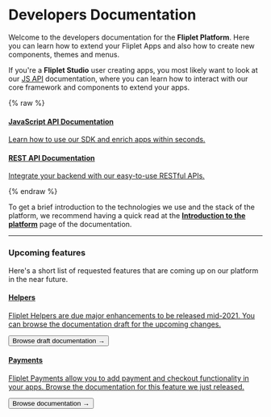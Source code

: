 # Developers Documentation

Welcome to the developers documentation for the **Fliplet Platform**. Here you can learn how to extend your Fliplet Apps and also how to create new components, themes and menus.

If you're a <strong>Fliplet Studio</strong> user creating apps, you most likely want to look at our <a href="/API-Documentation.html">JS API</a> documentation, where you can learn how to interact with our core framework and components to extend your apps.

{% raw %}
<section class="blocks">
  <a class="bl two" href="/API-Documentation.html">
    <div>
      <i class="fas fa-code"></i>
      <h4>JavaScript API Documentation</h4>
      <p>Learn how to use our SDK and enrich apps within seconds.</p>
    </div>
  </a>
  <a class="bl two" href="/REST-API-Documentation.html">
    <div>
      <i class="fas fa-bezier-curve"></i>
      <h4>REST API Documentation</h4>
      <p>Integrate your backend with our easy-to-use RESTful APIs.</p>
    </div>
  </a>
</section>
{% endraw %}

To get a brief introduction to the technologies we use and the stack of the platform, we recommend having a quick read at the **[Introduction to the platform](Introduction.md)** page of the documentation.

---

### Upcoming features

Here's a short list of requested features that are coming up on our platform in the near future.

<section class="blocks alt">
  <a class="bl two" href="/API/helpers/overview.html">
    <div class="secondary">
      <h4>Helpers</h4>
      <p>Fliplet Helpers are due major enhancements to be released mid-2021. You can browse the documentation draft for the upcoming changes.</p>
      <button>Browse draft documentation &rarr;</button>
    </div>
  </a>
  <a class="bl two" href="/API/fliplet-payments.html">
    <div class="secondary">
      <h4>Payments</h4>
      <p>Fliplet Payments allow you to add payment and checkout functionality in your apps. Browse the documentation for this feature we just released.</p>
      <button>Browse documentation &rarr;</button>
    </div>
  </a>
</section>

<style type="text/css">#toc { display: none; }</script>